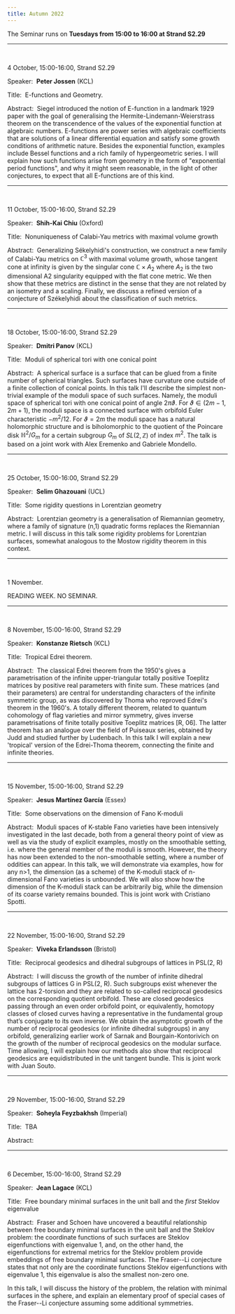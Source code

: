 ```yaml
---
title: Autumn 2022
---
```



The Seminar runs on **Tuesdays from 15:00 to 16:00 at Strand S2.29**



----------------------------------------------------------------
<br />

4 October, 15:00-16:00, Strand S2.29

Speaker:&nbsp; **Peter Jossen** (KCL)

Title:&nbsp; E-functions and Geometry.

Abstract:&nbsp; Siegel introduced the notion of E-function in a landmark 1929 paper with the goal of generalising the Hermite-Lindemann-Weierstrass theorem on the transcendence of the values of the exponential function at algebraic numbers. E-functions are power series with algebraic coefficients that are solutions of a linear differential equation and satisfy some growth conditions of arithmetic nature. Besides the exponential function, examples include Bessel functions and a rich family of hypergeometric series. I will explain how such functions arise from geometry in the form of "exponential period functions", and why it might seem reasonable, in the light of other conjectures, to expect that all E-functions are of this kind.

---------------------------------------------------------
<br />

11 October, 15:00-16:00, Strand S2.29

Speaker:&nbsp; **Shih-Kai Chiu** (Oxford)

Title:&nbsp; Nonuniqueness of Calabi-Yau metrics with maximal volume growth

Abstract:&nbsp; Generalizing Sékelyhidi's construction, we construct a new family of Calabi-Yau metrics on $\mathbb{C}^3$ with maximal volume growth, whose tangent cone at infinity is given by the singular cone $\mathbb{C} \times A_2$ where $A_2$ is the two dimensional A2 singularity equipped with the flat cone metric. We then show that these metrics are distinct in the sense that they are not related by an isometry and a scaling. Finally, we discuss a refined version of a conjecture of Székelyhidi about the classification of such metrics.

-----------------------------------------------------------
<br />

18 October, 15:00-16:00, Strand S2.29

Speaker:&nbsp; **Dmitri Panov** (KCL)

Title:&nbsp; Moduli of spherical tori with one conical point

Abstract:&nbsp; A spherical surface is a surface that can be glued from a finite number of spherical triangles. Such surfaces have curvature one outside of a finite collection of conical points. In this talk I'll describe the simplest non-trivial example of the moduli space of such surfaces. Namely, the moduli space of spherical tori with one conical point of angle $2\pi\vartheta$. For $\vartheta \in (2m-1, 2m+1)$, the moduli space is a connected surface with orbifold Euler characteristic $-m^2/12$. For $\vartheta = 2m$ the moduli space has a natural holomorphic structure and is biholomorphic to the quotient of the Poincare disk
$\mathbb{H}^2/G_m$  for a certain subgroup $G_m$ of $SL(2,\mathbb{Z})$ of index $m^2$.
The talk is based on a joint work with Alex Eremenko and Gabriele Mondello.

-----------------------------------------------------------
<br />

25 October, 15:00-16:00, Strand S2.29

Speaker:&nbsp; **Selim Ghazouani** (UCL)

Title:&nbsp; Some rigidity questions in Lorentzian geometry

Abstract:&nbsp; Lorentzian geometry is a generalisation of Riemannian geometry, where a family of signature (n,1) quadratic forms replaces the Riemannian metric. I will discuss in this talk some rigidity problems for Lorentzian surfaces, somewhat analogous to the Mostow rigidity theorem in this context.

-----------------------------------------------------------
<br />

1 November.

READING WEEK. NO SEMINAR.

-----------------------------------------------------------
<br />

8 November, 15:00-16:00, Strand S2.29

Speaker:&nbsp; **Konstanze Rietsch** (KCL)

Title:&nbsp; Tropical Edrei theorem.

Abstract:&nbsp; The classical Edrei theorem from the 1950's gives a parametrisation of the infinite upper-triangular totally positive Toeplitz matrices by positive real parameters with finite sum. These matrices (and their parameters) are central for understanding characters of the infinite symmetric group, as was discovered by Thoma who reproved Edrei's theorem in the 1960's. A totally different theorem, related to quantum cohomology of flag varieties and mirror symmetry, gives inverse parametrisations of finite totally positive Toeplitz matrices [R, 06]. The latter theorem has an analogue over the field of Puiseaux series, obtained by Judd and studied further by Ludenbach. In this talk I will explain a new 'tropical' version of the Edrei-Thoma theorem, connecting the finite and infinite theories.


-----------------------------------------------------------
<br />

15 November, 15:00-16:00, Strand S2.29

Speaker:&nbsp; **Jesus Martínez García** (Essex)

Title:&nbsp; Some observations on the dimension of Fano K-moduli

Abstract:&nbsp; Moduli spaces of K-stable Fano varieties have been intensively investigated in the last decade, both from a general theory point of view as well as via the study of explicit examples, mostly on the smoothable setting, i.e. where the general member of the moduli is smooth. However, the theory has now been extended to the non-smoothable setting, where a number of oddities can appear. In this talk, we will demonstrate via examples, how for any n>1, the dimension (as a scheme) of the K-moduli stack of n-dimensional Fano varieties is unbounded. We will also show how the dimension of the K-moduli stack can be arbitrarily big, while the dimension of its coarse variety remains bounded. This is joint work with Cristiano Spotti.


-----------------------------------------------------------
<br />

22 November, 15:00-16:00, Strand S2.29

Speaker:&nbsp; **Viveka Erlandsson** (Bristol)

Title:&nbsp; Reciprocal geodesics and dihedral subgroups of lattices in PSL(2, R)

Abstract:&nbsp; I will discuss the growth of the number of infinite dihedral subgroups of lattices G in PSL(2, R). Such subgroups exist whenever the lattice has 2-torsion and they are related to so-called reciprocal geodesics on the corresponding quotient orbifold.  These are closed geodesics passing through an even order orbifold point, or equivalently, homotopy classes of closed curves having a representative in the fundamental group that’s conjugate to its own inverse. We obtain the asymptotic growth of the number of reciprocal geodesics (or infinite dihedral subgroups) in any orbifold, generalizing earlier work of Sarnak and Bourgain-Kontorivich on the growth of the number of reciprocal geodesics on the modular surface. Time allowing, I will explain how our methods also show that reciprocal geodesics are equidistributed in the unit tangent bundle. This is joint work with Juan Souto.

-----------------------------------------------------------
<br />

29 November, 15:00-16:00, Strand S2.29

Speaker:&nbsp; **Soheyla Feyzbakhsh** (Imperial)

Title:&nbsp; TBA

Abstract:&nbsp;

-----------------------------------------------------------
<br />

6 December, 15:00-16:00, Strand S2.29

Speaker:&nbsp; **Jean Lagace** (KCL)

Title:&nbsp; Free boundary minimal surfaces in the unit ball and the *first* Steklov eigenvalue

Abstract:&nbsp; Fraser and Schoen have uncovered a beautiful relationship between free boundary minimal surfaces in the unit ball and the Steklov problem: the coordinate functions of such surfaces are Steklov eigenfunctions with eigenvalue 1, and, on the other hand, the eigenfunctions for extremal metrics for the Steklov problem provide embeddings of free boundary minimal surfaces. The Fraser--Li conjecture states that not only are the coordinate functions Steklov eigenfunctions with eigenvalue 1, this eigenvalue is also the smallest non-zero one.

In this talk, I will discuss the history of the problem, the relation with minimal surfaces in the sphere, and explain an elementary proof of special cases of the Fraser--Li conjecture assuming some additional symmetries.
